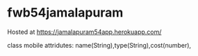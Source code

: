 # fwb54jamalapuram
 Hosted at https://jamalapuram54app.herokuapp.com/

 class mobile attridutes: name(String),type(String),cost(number),